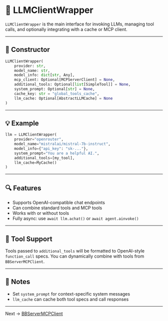 # 🧵 LLMClientWrapper

`LLMClientWrapper` is the main interface for invoking LLMs, managing tool calls, and optionally integrating with a cache or MCP client.

---

## 🔧 Constructor

```python
LLMClientWrapper(
    provider: str,
    model_name: str,
    model_info: dict[str, Any],
    mcp_client: Optional[MCPServerClient] = None,
    additional_tools: Optional[list[SimpleTool]] = None,
    system_prompt: Optional[str] = None,
    cache_key: str = "global_tools_cache",
    llm_cache: Optional[AbstractLLMCache] = None
)
```

---

## 💡 Example

```python
llm = LLMClientWrapper(
    provider="openrouter",
    model_name="mistralai/mistral-7b-instruct",
    model_info={"api_key": "sk-..."},
    system_prompt="You are a helpful AI.",
    additional_tools=[my_tool],
    llm_cache=MyCache()
)
```

---

## 🔍 Features

* Supports OpenAI-compatible chat endpoints
* Can combine standard tools and MCP tools
* Works with or without tools
* Fully async: use `await llm.achat()` or `await agent.ainvoke()`

---

## 🧪 Tool Support

Tools passed to `additional_tools` will be formatted to OpenAI-style `function_call` specs.
You can dynamically combine with tools from `BBServerMCPClient`.

---

## 🧠 Notes

* Set `system_prompt` for context-specific system messages
* `llm_cache` can cache both tool specs and call responses

---

Next → [BBServerMCPClient](./mcp_client.md)
